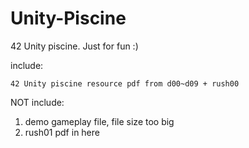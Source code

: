 # Unity-Piscine
42 Unity piscine. Just for fun :)

include: 
	
	42 Unity piscine resource pdf from d00~d09 + rush00

NOT include: 
  1. demo gameplay file, file size too big 
  2. rush01 pdf in here

